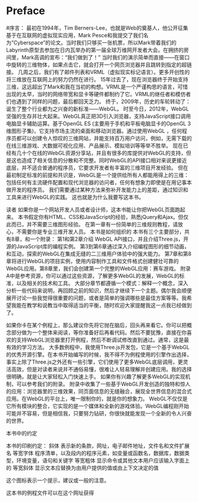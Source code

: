 Preface
=========

#序言：
最初在1994年，Tim Berners-Lee，也就是Web的奠基人，他公开征集基于在互联网的虚拟现实应用，Mark Pesce和我提交了我们名为”Cyberspace”的论文。当时我们只够买一张机票，所以Mark带着我们的Labyrinth原型去参加在日内瓦举办的第一届全球万维网开发者大会。在拥挤的房间里，Mark高调的宣布：“我们做到了！”
当时我们的演示简单而直接——在窗口中旋转的三维物体，如果点击它，就会打开一个网页浏览器并且跳转到指定的超链接。
几周之后，我们有了邮件列表和VRML（虚拟现实标记语言）。更多开创性的将三维放在互联网上的努力仍然在进行。
15年过去了，现在浏览器终于开始支持三维，这远超出了Mark和我在当初的构想。VRML是一个严谨构思的语言，可惜出现的太早，当时的网络带宽和显卡等硬件都制约了它。VRML的继任者和模仿者们也遇到了同样的问题，最后都回天乏力。
终于，2009年，历史的车轮转动了：诞生了整个行业都为之兴奋的新标准——WebGL。
时至今日，2012年，WebGL坚强的生存并壮大起来。WebGL真正把3D引入浏览器，支持JavaScript接口调用电脑显卡辅助运算。基于OpenGL ES (主要用于手机和平板电脑显卡的OpenGL 3维图形子集)，它支持市场主流的桌面和移动浏览器。通过使用WebGL ，任何程序员都可以创建令人惊叹的三维网站，并能支持百万用户访问，例如，无需下载的在线三维游戏、大数据可视化应用、产品展示、模拟培训等等举不胜举。
现在已经有几十个在线的WebGL资源分享站，并且有很多的库提供对WebGL的支持，但是这也造成了相关信息的分散和不完整。同时WebGL的API接口相对来说更接近底层，并不适合普通的程序员，它要求开发者有丰富的三维项目开发经验。
但在最初制定标准的前提和共识是，WebGL是一个提供给所有人都能用得上的三维：包括任何有主流硬件配置和现代浏览器的访问者，任何有想象力即使是在用记事本做开发的程序员。
我们需要通过某种方法来弥补开发能力上的差距，通过知识和工具来进行WebGL的实践。
这也就是为什么我要写这本书。

读者
如果你是一个网站开发人员或者设计师，这本书能让你把WebGL页面跑起来。
本书假定你有HTML、CSS和JavaScript的经验，熟悉jQuery和Ajax。但仅此而已，并不需要三维图形经验。
在第一章有一份简单的三维规则教程，请放心，不需要你是专业三维开发人员。
本书是如何组织的
本书有三个主要部分，共有8章，和一个附录：
第1和第2章介绍 WebGL API接口，并且介绍Three.js，开源的JavaScript库的编程实例。
第3到第6章通过深入介绍编程图形的细节动画，和互动，探索的WebGL在集成无缝的二三维用户体验中的强大能力。
第7章和第8章将进行WebGL的项目实例，使用内容制作工具和文件格式创建健壮可靠的WebGL应用。第8章里，我们会创建第一个完整的WebGL应用：赛车游戏。
附录A中是参考资源，你可以通过这些资源，了解更多WebGL的发展，WebGL的标准，以及相关的技术和工具。
大部分章节都遵循一个模式：解释一个概念，深入分析一些代码来说明，再回顾之前的知识，然后才继续下一个主题。偶尔我会顺便展开讨论一些我觉得很重要的问题，或者是简单的强调哪些是最佳方案等等。我希望我能在教学和说教当中取得适当的平衡，随时欢迎大家提醒我这一点我已经做到了。

如果你卡在某个例程上，那么建议你先将它抛在脑后，回头再来看它。你可以把概念部分做为一个整体来阅读，等你准备好后再看代码。然后不要犹豫，直接在你喜欢的支持WebGL浏览器里打开例程，然后不断调试修改直到通过。通常，这是最有效的学习方法。
大多数例程中，我使用Three.js开发包，它是一个基于WebGL的优秀开源引擎。在本书开始编写的时候，我不得不为例程使用的引擎作出选择，事实上除了Three.js之外还有一些引擎，它们使用了更多WebGL底层调用，更灵活高效，但是对读者来说并不通俗易懂，很难让人轻易理解并创建应用。我的选择很明确，就是让大家轻松入门快速上手。
如果你有兴趣了解更多WebGL的实现机制，可以参考我们的附录。
附录中收集了一些基于WebGL开发创造的独特和惊人的应用：浏览器里的三维效果，同页面信息的无缝融合，展现全世界信息的混合式应用。在WebGL的平台上，唯一限制你的，就是你的想象力。
WebGL不仅仅是它所有模块的整合，它实现的是一个媒体和全新的游戏体验。WebGL编程刚开始可能并不容易，但是相信我，只要努力钻研，你很快就能发现一个全新的令人兴奋的世界。

本书中的约定

本书的印刷约定：
斜体
表示新的条款，网址，电子邮件地址，文件名和文件扩展名
等宽字体
程序清单，以及段内的程序元素，如变量或函数名，数据库，数据类型，环境变量，语句和关键字
等宽粗体
显示命令或其他文本用户应该输入字面上的
等宽斜体
显示文本应替换为由用户提供的值或由上下文决定的值

这个图标表示一个提示，建议或一般的注意。

这本书的例程文件可以在这个网址获得




